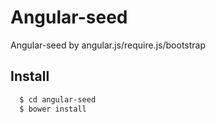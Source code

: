 # Angular-seed

Angular-seed by angular.js/require.js/bootstrap 

## Install
```sh
  $ cd angular-seed
  $ bower install
```

